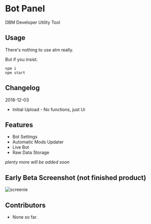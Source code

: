 # Bot Panel
DBM Developer Utility Tool

## Usage
There's nothing to use atm really.

But if you insist.
```
npm i
npm start
```

## Changelog
2018-12-03
* Initial Upload - No functions, just Ui

## Features
* Bot Settings
* Automatic Mods Updater
* Live Bot
* Raw Data Storage

*plenty more will be added soon*

## Early Beta Screenshot (not finished product)
![screenie](http://etcroot.pw/LNp2We.png)

## Contributors
* None so far.

